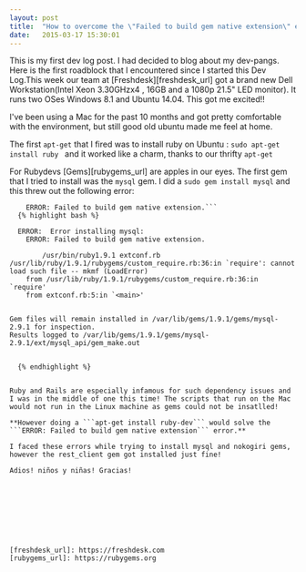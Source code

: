 ```yaml
---
layout: post
title:  "How to overcome the \"Failed to build gem native extension\" error"
date:   2015-03-17 15:30:01
---
```

This is my first dev log post. I had decided to blog about my dev-pangs.
Here is the first roadblock that I encountered since I started this Dev Log.This week our team at [Freshdesk][freshdesk_url] got a brand new Dell Workstation(Intel Xeon 3.30GHzx4 , 16GB and a 1080p 21.5" LED monitor). It runs two OSes Windows 8.1 and Ubuntu 14.04. This got me excited!!

I've been using a Mac for the past 10 months and got pretty comfortable with the environment, but still good old ubuntu made me feel at home.

The first ```apt-get``` that I fired was to install ruby on Ubuntu : ```sudo apt-get install ruby ``` and it worked like a charm, thanks to our thrifty ```apt-get```

For Rubydevs [Gems][rubygems_url] are apples in our eyes. The first gem that I tried to install was the ```mysql``` gem. I did a ```sudo gem install mysql``` and this threw out the following error:

```Error installing mysql:
	ERROR: Failed to build gem native extension.```
  {% highlight bash %}

  ERROR:  Error installing mysql:
	ERROR: Failed to build gem native extension.

        /usr/bin/ruby1.9.1 extconf.rb
/usr/lib/ruby/1.9.1/rubygems/custom_require.rb:36:in `require': cannot load such file -- mkmf (LoadError)
	from /usr/lib/ruby/1.9.1/rubygems/custom_require.rb:36:in `require'
	from extconf.rb:5:in `<main>'


Gem files will remain installed in /var/lib/gems/1.9.1/gems/mysql-2.9.1 for inspection.
Results logged to /var/lib/gems/1.9.1/gems/mysql-2.9.1/ext/mysql_api/gem_make.out


  {% endhighlight %}


Ruby and Rails are especially infamous for such dependency issues and I was in the middle of one this time! The scripts that run on the Mac would not run in the Linux machine as gems could not be insatlled!

**However doing a ```apt-get install ruby-dev``` would solve the ```ERROR: Failed to build gem native extension``` error.**

I faced these errors while trying to install mysql and nokogiri gems, however the rest_client gem got installed just fine!

Adios! niños y niñas! Gracias!









[freshdesk_url]: https://freshdesk.com
[rubygems_url]: https://rubygems.org
